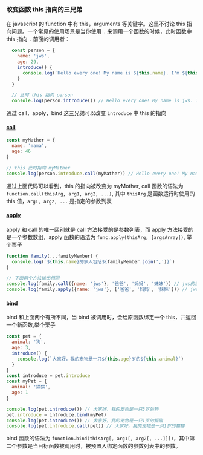 ### 改变函数 this 指向的三兄弟

在 javascript 的 function 中有 this，arguments 等关键字。这里不讨论 this 指向问题。一个常见的使用场景是当你使用 `.` 来调用一个函数的时候，此时函数中 this 指向 `.` 前面的调用者：

```js
  const person = {
    name: 'jws',
    age: 29,
    introduce() {
      console.log(`Hello every one! My name is ${this.name}. I'm ${this.age} yers old.`)
    }
  }

  // 此时 this 指向 person
  console.log(person.introduce()) // Hello every one! My name is jws. I'm 29 yers old.
```

通过 call，apply，bind 这三兄弟可以改变 `introduce` 中 this 的指向

#### [call](https://developer.mozilla.org/zh-CN/docs/Web/JavaScript/Reference/Global_Objects/Function/call)

```js
const myMather = {
  name: 'mama',
  age: 46
}

// this 此时指向 myMather
console.log(person.introduce.call(myMather)) // Hello every one! My name is mama. I'm 46 yers old.
```

通过上面代码可以看到，this 的指向被改变为 myMother, call 函数的语法为 `function.call(thisArg, arg1, arg2, ...)`, 其中 `thisArg` 是函数运行时使用的 this 值，`arg1, arg2, ...` 是指定的参数列表


#### [apply](https://developer.mozilla.org/zh-CN/docs/Web/JavaScript/Reference/Global_Objects/Function/apply)

apply 和 call 的唯一区别就是 call 方法接受的是参数列表，而 apply 方法接受的是一个参数数组，apply 函数的语法为 `func.apply(thisArg, [argsArray])`, 举个栗子

```js
function family(...familyMember) {
  console.log(`${this.name}的家人包括${familyMember.join(',')}`)
}

// 下面两个方法输出相同
console.log(family.call({name: 'jws'}, '爸爸', '妈妈', '妹妹')) // jws的家人包括爸爸,妈妈,妹妹
console.log(family.apply({name: 'jws'}, ['爸爸', '妈妈', '妹妹'])) // jws的家人包括爸爸,妈妈,妹妹
```
#### [bind](https://developer.mozilla.org/zh-CN/docs/Web/JavaScript/Reference/Global_Objects/Function/bind)

bind 和上面两个有所不同，当 bind 被调用时，会给原函数绑定一个 this，并返回一个新函数,举个栗子

```js
const pet = {
  animal: '狗',
  age: 3,
  introduce() {
    console.log(`大家好，我的宠物是一只${this.age}岁的${this.animal}`)
  }
}
const introduce = pet.introduce
const myPet = {
  animal: '猫猫',
  age: 1
}

console.log(pet.introduce()) // 大家好，我的宠物是一只3岁的狗
pet.introduce = introduce.bind(myPet)
console.log(pet.introduce()) // 大家好，我的宠物是一只1岁的猫猫
console.log(pet.introduce.call(pet)) // 大家好，我的宠物是一只1岁的猫猫

```

bind 函数的语法为 `function.bind(thisArg[, arg1[, arg2[, ...]]])`，其中第二个参数是当目标函数被调用时，被预置入绑定函数的参数列表中的参数。
